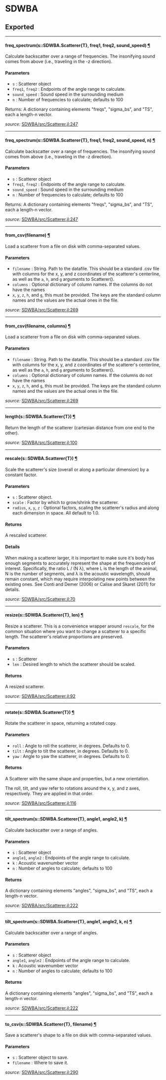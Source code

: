 # SDWBA

## Exported

---

<a id="method__freq_spectrum.1" class="lexicon_definition"></a>
#### freq_spectrum(s::SDWBA.Scatterer{T},  freq1,  freq2,  sound_speed) [¶](#method__freq_spectrum.1)
Calculate backscatter over a range of frequencies.  The insonifying sound comes
from above (i.e., traveling in the -z direction).

#### Parameters
- `s` : Scatterer object
- `freq1`, `freq2` : Endpoints of the angle range to calculate.
- `sound_speed` : Sound speed in the surrounding medium
- `n` : Number of frequencies to calculate; defaults to 100

Returns: A dictionary containing elements "freqs", "sigma_bs", and "TS",
	each a length-n vector.


*source:*
[SDWBA/src/Scatterer.jl:247](https://github.com/ElOceanografo/SDWBA.jl/tree/7730312531c2f9b08848b4a63fbfcf6f31763e00/src/Scatterer.jl#L247)

---

<a id="method__freq_spectrum.2" class="lexicon_definition"></a>
#### freq_spectrum(s::SDWBA.Scatterer{T},  freq1,  freq2,  sound_speed,  n) [¶](#method__freq_spectrum.2)
Calculate backscatter over a range of frequencies.  The insonifying sound comes
from above (i.e., traveling in the -z direction).

#### Parameters
- `s` : Scatterer object
- `freq1`, `freq2` : Endpoints of the angle range to calculate.
- `sound_speed` : Sound speed in the surrounding medium
- `n` : Number of frequencies to calculate; defaults to 100

Returns: A dictionary containing elements "freqs", "sigma_bs", and "TS",
	each a length-n vector.


*source:*
[SDWBA/src/Scatterer.jl:247](https://github.com/ElOceanografo/SDWBA.jl/tree/7730312531c2f9b08848b4a63fbfcf6f31763e00/src/Scatterer.jl#L247)

---

<a id="method__from_csv.1" class="lexicon_definition"></a>
#### from_csv(filename) [¶](#method__from_csv.1)
Load a scatterer from a file on disk with comma-separated values.

#### Parameters
- `filename` : String.  Path to the datafile.  This should be a standard .csv file 
with columns for the x, y, and z coordinates of the scatterer's centerline, as well
as the `a`, `h`, and `g` arguments to Scatterer().
- `columns` : Optional dictionary of column names. If the columns do not have the names 
- `x`, `y`, `z`, `h`, and `g`, this must be provided.  The keys are the standard column
names and the values are the actual ones in the file.


*source:*
[SDWBA/src/Scatterer.jl:269](https://github.com/ElOceanografo/SDWBA.jl/tree/7730312531c2f9b08848b4a63fbfcf6f31763e00/src/Scatterer.jl#L269)

---

<a id="method__from_csv.2" class="lexicon_definition"></a>
#### from_csv(filename,  columns) [¶](#method__from_csv.2)
Load a scatterer from a file on disk with comma-separated values.

#### Parameters
- `filename` : String.  Path to the datafile.  This should be a standard .csv file 
with columns for the x, y, and z coordinates of the scatterer's centerline, as well
as the `a`, `h`, and `g` arguments to Scatterer().
- `columns` : Optional dictionary of column names. If the columns do not have the names 
- `x`, `y`, `z`, `h`, and `g`, this must be provided.  The keys are the standard column
names and the values are the actual ones in the file.


*source:*
[SDWBA/src/Scatterer.jl:269](https://github.com/ElOceanografo/SDWBA.jl/tree/7730312531c2f9b08848b4a63fbfcf6f31763e00/src/Scatterer.jl#L269)

---

<a id="method__length.1" class="lexicon_definition"></a>
#### length(s::SDWBA.Scatterer{T}) [¶](#method__length.1)
Return the length of the scatterer (cartesian distance from one end to the other).


*source:*
[SDWBA/src/Scatterer.jl:100](https://github.com/ElOceanografo/SDWBA.jl/tree/7730312531c2f9b08848b4a63fbfcf6f31763e00/src/Scatterer.jl#L100)

---

<a id="method__rescale.1" class="lexicon_definition"></a>
#### rescale(s::SDWBA.Scatterer{T}) [¶](#method__rescale.1)
Scale the scatterer's size (overall or along a particular dimension) by a 
constant factor.

#### Parameters
- `s` : Scatterer object.
- `scale` : Factor by which to grow/shrink the scatterer.
- `radius`, `x`, `y`, `z` : Optional factors, scaling the scatterer's radius
and along each dimension in space. All default to 1.0.

#### Returns
A rescaled scatterer.

#### Details
When making a scatterer larger, it is important to make sure it's body has enough
segments to accurately represent the shape at the frequencies of interest.
Specifically, the ratio L / (N λ), where L is the length of the animal, N is the
number of segments, and λ is the acoustic wavelength, should remain constant, which
may require interpolating new points between the existing ones. See Conti and 
Demer (2006) or Calise and Skaret (2011) for details.


*source:*
[SDWBA/src/Scatterer.jl:70](https://github.com/ElOceanografo/SDWBA.jl/tree/7730312531c2f9b08848b4a63fbfcf6f31763e00/src/Scatterer.jl#L70)

---

<a id="method__resize.1" class="lexicon_definition"></a>
#### resize(s::SDWBA.Scatterer{T},  len) [¶](#method__resize.1)
Resize a scatterer.  This is a convenience wrapper around `rescale`, for the
common situation where you want to change a scatterer to a specific length.
The scatterer's relative proportions are preserved.

#### Parameters
- `s` : Scatterer 
- `len` : Desired length to which the scatterer should be scaled.

#### Returns
A resized scatterer.


*source:*
[SDWBA/src/Scatterer.jl:92](https://github.com/ElOceanografo/SDWBA.jl/tree/7730312531c2f9b08848b4a63fbfcf6f31763e00/src/Scatterer.jl#L92)

---

<a id="method__rotate.1" class="lexicon_definition"></a>
#### rotate(s::SDWBA.Scatterer{T}) [¶](#method__rotate.1)
Rotate the scatterer in space, returning a rotated copy.

#### Parameters
- `roll` : Angle to roll the scatterer, in degrees. Defaults to 0.
- `tilt` : Angle to tilt the scatterer, in degrees. Defaults to 0.
- `yaw` : Angle to yaw the scatterer, in degrees. Defaults to 0.

#### Returns
A Scatterer with the same shape and properties, but a new orientation.

The roll, tilt, and yaw refer to rotations around the x, y, and z axes,
respectively. They are applied in that order.


*source:*
[SDWBA/src/Scatterer.jl:116](https://github.com/ElOceanografo/SDWBA.jl/tree/7730312531c2f9b08848b4a63fbfcf6f31763e00/src/Scatterer.jl#L116)

---

<a id="method__tilt_spectrum.1" class="lexicon_definition"></a>
#### tilt_spectrum(s::SDWBA.Scatterer{T},  angle1,  angle2,  k) [¶](#method__tilt_spectrum.1)
Calculate backscatter over a range of angles.

#### Parameters

- `s` : Scatterer object
- `angle1`, `angle2` : Endpoints of the angle range to calculate.
- `k` : Acoustic wavenumber vector
- `n` : Number of angles to calculate; defaults to 100

#### Returns

A dictionary containing elements "angles", "sigma_bs", and "TS",
each a length-n vector.


*source:*
[SDWBA/src/Scatterer.jl:222](https://github.com/ElOceanografo/SDWBA.jl/tree/7730312531c2f9b08848b4a63fbfcf6f31763e00/src/Scatterer.jl#L222)

---

<a id="method__tilt_spectrum.2" class="lexicon_definition"></a>
#### tilt_spectrum(s::SDWBA.Scatterer{T},  angle1,  angle2,  k,  n) [¶](#method__tilt_spectrum.2)
Calculate backscatter over a range of angles.

#### Parameters

- `s` : Scatterer object
- `angle1`, `angle2` : Endpoints of the angle range to calculate.
- `k` : Acoustic wavenumber vector
- `n` : Number of angles to calculate; defaults to 100

#### Returns

A dictionary containing elements "angles", "sigma_bs", and "TS",
each a length-n vector.


*source:*
[SDWBA/src/Scatterer.jl:222](https://github.com/ElOceanografo/SDWBA.jl/tree/7730312531c2f9b08848b4a63fbfcf6f31763e00/src/Scatterer.jl#L222)

---

<a id="method__to_csv.1" class="lexicon_definition"></a>
#### to_csv(s::SDWBA.Scatterer{T},  filename) [¶](#method__to_csv.1)
Save a scatterer's shape to a file on disk with comma-separated values.

#### Parameters
- `s` : Scatterer object to save.
- `filename` : Where to save it.



*source:*
[SDWBA/src/Scatterer.jl:290](https://github.com/ElOceanografo/SDWBA.jl/tree/7730312531c2f9b08848b4a63fbfcf6f31763e00/src/Scatterer.jl#L290)

